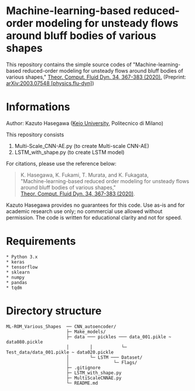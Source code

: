 # Machine-learning-based reduced-order modeling for unsteady flows around bluff bodies of various shapes
This repository contains the simple source codes of "Machine-learning-based reduced-order modeling for unsteady flows around bluff bodies of various shapes," [Theor. Comput. Fluid Dyn. 34, 367-383 (2020).][thesis] (Preprint: [arXiv:2003.07548 [physics.flu-dyn]][airxiv])

# Informations  
Author: Kazuto Hasegawa ([Keio University][fukagatalab], Politecnico di Milano)

This repository consists  
1. Multi-Scale_CNN-AE.py (to create Multi-scale CNN-AE)
2. LSTM_with_shape.py (to create LSTM model)

For citations, please use the reference below:
> K. Hasegawa, K. Fukami, T. Murata, and K. Fukagata,  
> "Machine-learning-based reduced order modeling for unsteady flows around bluff bodies of various shapes,"  
> [Theor. Comput. Fluid Dyn. 34, 367-383 (2020)][thesis].  

Kazuto Hasegawa provides no guarantees for this code.  Use as-is and for academic research use only; no commercial use allowed without permission.
The code is written for educational clarity and not for speed.

# Requirements
    * Python 3.x  
    * keras
    * tensorflow
    * sklearn
    * numpy
    * pandas
    * tqdm

# Directory structure
    ML-ROM_Various_Shapes  ── CNN_autoencoder/
                           ├─ Make_models/
                           ├─ data ─── pickles ─── data_001.pikle ~ data080.pickle
                           │        │           └─ Test_data/data_001.pikle ~ data020.pickle
                           │        └─ LSTM ─── Dataset/
                           │                 └─ Flags/
                           ├─ .gitignore
                           ├─ LSTM_with_shape.py
                           ├─ MultiScaleCNNAE.py
                           └─ README.md




[thesis]: https://link.springer.com/article/10.1007/s00162-020-00528-w 
[airxiv]: https://arxiv.org/abs/2003.07548
[fukagatalab]: http://kflab.jp/en/index.php?top